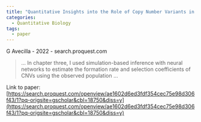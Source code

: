 ```yaml
---
title: "Quantitative Insights into the Role of Copy Number Variants in Adaptive Evolution"
categories:
  - Quantitative Biology
tags:
  - paper
---
```

G Avecilla - 2022 - search.proquest.com

>… In chapter three, I used simulation-based inference with neural networks to estimate the formation rate and selection coefficients of CNVs using the observed population …

Link to paper: [https://search.proquest.com/openview/ae1602d6ed3fdf354cec75e98d306f43/1?pq-origsite=gscholar&cbl=18750&diss=y](https://search.proquest.com/openview/ae1602d6ed3fdf354cec75e98d306f43/1?pq-origsite=gscholar&cbl=18750&diss=y)
